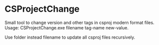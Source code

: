 # CSProjectChange

Small tool to change version and other tags in csproj modern format files.
Usage: CSProjectChange.exe filename tag-name new-value. 

Use folder instead filename to update all csproj files recursively.
